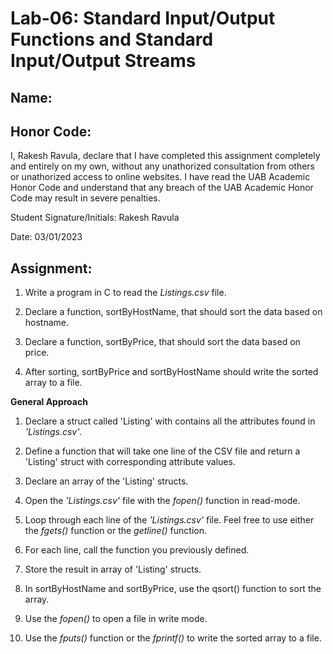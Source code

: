 # Lab-06: Standard Input/Output Functions and Standard Input/Output Streams

## Name: 

## Honor Code:

I, Rakesh Ravula, declare that I have completed this assignment completely and entirely on my own, without any unathorized consultation from others or unathorized access to online websites. I have read the UAB Academic Honor Code and understand that any breach of the UAB Academic Honor Code may result in severe penalties.

Student Signature/Initials: Rakesh Ravula

Date: 03/01/2023

## Assignment:

1. Write a program in C to read the *Listings.csv* file.

2. Declare a function, sortByHostName, that should sort the data based on hostname.
 
3. Declare a function, sortByPrice, that should sort the data based on price.

4. After sorting, sortByPrice and sortByHostName should write the sorted array to a file.



**General Approach**

1. Declare a struct called 'Listing' with contains all the attributes found in *'Listings.csv'*.

2. Define a function that will take one line of the CSV file and return a 'Listing' struct with corresponding attribute values.

3. Declare an array of the 'Listing' structs.

4. Open the *'Listings.csv'* file with the *fopen()* function in read-mode.

5. Loop through each line of the *'Listings.csv'* file. Feel free to use either the *fgets()* function or the *getline()* function.

6. For each line, call the function you previously defined.

7. Store the result in array of 'Listing' structs.

8. In sortByHostName and sortByPrice, use the qsort() function to sort the array.

9. Use the *fopen()* to open a file in write mode.

10. Use the *fputs()* function or the *fprintf()* to write the sorted array to a file.
